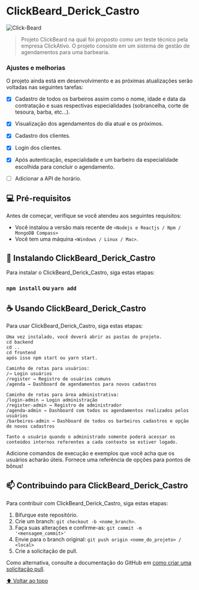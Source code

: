 # ClickBeard_Derick_Castro

![Click-Beard](https://user-images.githubusercontent.com/104864411/194574054-6e301ba7-8332-4ae0-998b-091613308af2.jpeg)

> Projeto ClickBeard na qual foi proposto como um teste técnico pela empresa ClickAtivo. O projeto consiste em um sistema de gestão de agendamentos para uma barbearia.

### Ajustes e melhorias

O projeto ainda está em desenvolvimento e as próximas atualizações serão voltadas nas seguintes tarefas:

- [x] Cadastro de todos os barbeiros assim como o nome, idade e data da contratação e suas respectivas especialidades (sobrancelha, corte de tesoura, barba, etc...).
- [x] Visualização dos agendamentos do dia atual e os próximos.
- [x] Cadastro dos clientes.
- [x] Login dos clientes.
- [x] Após autenticação, especialidade e um barbeiro da especialidade escolhida para concluir o agendamento.
- [ ] Adicionar a API de horário.


## 💻 Pré-requisitos

Antes de começar, verifique se você atendeu aos seguintes requisitos:
* Você instalou a versão mais recente de `<Nodejs e Reactjs / Npm / MongoDB Compass>`
* Você tem uma máquina `<Windows / Linux / Mac>`.

## 🚀 Instalando ClickBeard_Derick_Castro

Para instalar o ClickBeard_Derick_Castro, siga estas etapas:

### `npm install` ou `yarn add`

## ☕ Usando ClickBeard_Derick_Castro

Para usar ClickBeard_Derick_Castro, siga estas etapas:

```
Uma vez instalado, você deverá abrir as pastas do projeto.
cd backend
cd ..
cd frontend
após isso npm start ou yarn start.

Caminho de rotas para usuários: 
/→ Login usuários
/register → Registro de usuários comuns
/agenda → Dashboard de agendamentos para novos cadastros

Caminho de rotas para área administrativa:
/login-admin → Login administração
/register-admin → Registro de administrador
/agenda-admin → Dashboard com todos os agendamentos realizados pelos usuários
/barbeiros-admin → Dashboard de todos os barbeiros cadastros e opção de novos cadastros

Tanto o usuário quando o administrado somente poderá acessar os conteúdos internos referentes a cada contexto se estiver logado.
```

Adicione comandos de execução e exemplos que você acha que os usuários acharão úteis. Fornece uma referência de opções para pontos de bônus!

## 📫 Contribuindo para ClickBeard_Derick_Castro
Para contribuir com ClickBeard_Derick_Castro, siga estas etapas:

1. Bifurque este repositório.
2. Crie um branch: `git checkout -b <nome_branch>`.
3. Faça suas alterações e confirme-as: `git commit -m '<mensagem_commit>'`
4. Envie para o branch original: `git push origin <nome_do_projeto> / <local>`
5. Crie a solicitação de pull.

Como alternativa, consulte a documentação do GitHub em [como criar uma solicitação pull](https://help.github.com/en/github/collaborating-with-issues-and-pull-requests/creating-a-pull-request).


[⬆ Voltar ao topo](#ClickBeard_Derick_Castro)<br>
